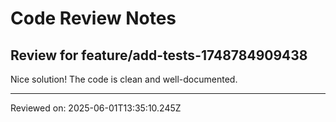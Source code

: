# Code Review Notes

## Review for feature/add-tests-1748784909438

Nice solution! The code is clean and well-documented.

---
Reviewed on: 2025-06-01T13:35:10.245Z